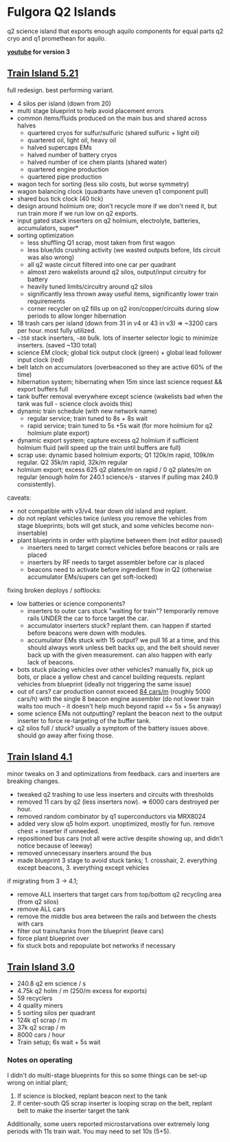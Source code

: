 # Fulgora Q2 Islands

q2 science island that exports enough aquilo components for equal parts q2 cryo and q1 promethean for aquilo.

**[youtube](https://www.youtube.com/watch?v=NC3HJzfywt4) for version 3**

## [Train Island 5.21](./fulgora-train5.txt)
full redesign. best performing variant.

- 4 silos per island (down from 20)
- multi stage blueprint to help avoid placement errors
- common items/fluids produced on the main bus and shared across halves
  * quartered cryos for sulfur/sulfuric (shared sulfuric + light oil)
  * quartered oil, light oil, heavy oil
  * halved supercaps EMs
  * halved number of battery cryos
  * halved number of ice chem plants (shared water)
  * quartered engine production
  * quartered pipe production
- wagon tech for sorting (less silo costs, but worse symmetry)
- wagon balancing clock (quadrants have uneven q1 component pull)
- shared bus tick clock (40 tick)
- design around holmium ore; don't recycle more if we don't need it, but run train more if we run low on q2 exports.
- input gated stack inserters on q2 holmium, electrolyte, batteries, accumulators, super*
- sorting optimization
  * less shuffling Q1 scrap, most taken from first wagon
  * less blue/lds crushing activity (we wasted outputs before, lds circuit was also wrong)
  * all q2 waste circuit filtered into one car per quadrant
  * almost zero wakelists around q2 silos, output/input circuitry for battery
  * heavily tuned limits/circuitry around q2 silos
  * significantly less thrown away useful items, significantly lower train requirements
  * corner recycler on q2 fills up on q2 iron/copper/circuits during slow periods to allow longer hibernation
- 18 trash cars per island (down from 31 in v4 or 43 in v3) => ~3200 cars per hour. most fully utilized.
- `~350` stack inserters, `~80` bulk. lots of inserter selector logic to minimize inserters. (saved ~130 total)
- science EM clock; global tick output clock (green) + global lead follower input clock (red)
- belt latch on accumulators (overbeaconed so they are active 60% of the time)
- hibernation system; hibernating when 15m since last science request && export buffers full
- tank buffer removal everywhere except science (wakelists bad when the tank was full - science clock avoids this)
- dynamic train schedule (with new network name)
  * regular service; train tuned to 8s + 8s wait
  * rapid service; train tuned to 5s +5s wait (for more holmium for q2 holmium plate export)
- dynamic export system; capture excess q2 holmium if sufficient holmium fluid (will speed up the train until buffers are full)
- scrap use: dynamic based holmium exports; Q1 120k/m rapid, 109k/m regular. Q2 35k/m rapid, 32k/m regular
- holmium export; excess 625 q2 plates/m on rapid / 0 q2 plates/m on regular (enough holm for 240.1 science/s - starves if pulling max 240.9 consistently).

caveats:
- not compatible with v3/v4. tear down old island and replant.
- do not replant vehicles twice (unless you remove the vehicles from stage blueprints; bots will get stuck, and some vehicles become non-insertable)
- plant blueprints in order with playtime between them (not editor paused)
  * inserters need to target correct vehicles before beacons or rails are placed
  * inserters by RF needs to target assembler before car is placed
  * beacons need to activate before ingredient flow in Q2 (otherwise accumulator EMs/supers can get soft-locked)

fixing broken deploys / softlocks:
- low batteries or science components?
  * inserters to outer cars stuck "waiting for train"? temporarily remove rails UNDER the car to force target the car.
  * accumulator inserters stuck? replant them. can happen if started before beacons were down with modules.
  * accumulator EMs stuck with 15 output? we pull 16 at a time, and this should always work unless belt backs up, and the belt should never back up with the given measurement. can also happen with early lack of beacons.
- bots stuck placing vehicles over other vehicles? manually fix, pick up bots, or place a yellow chest and cancel building requests. replant vehicles from blueprint (ideally not triggering the same issue)
- out of cars? car production cannot exceed [84 cars/m](https://factoriolab.github.io/spa/list?z=eJw1jzEOgzAMRW-TIUNFCrQsXpxWYqASQ09A1QHUQBsQlRh89n5XYbD.c75tORONtirMk6w3HVU2Q3aaKkSBOOnD0US6ZNbCBtx2WAEO4CNAe3wLyNX6AgqFGVAqLHvz528F4kaHoLnOQIdU10nHpDHpQRf084K7wjtSaUKItMlZcuFGeBMGDMK18Cgche.Cq3ArfDBd6PGvLDOv6UEs3l7NSs79ABXuRJE_&v=11) (roughly 5000 cars/h) with the single 8 beacon engine assembler (do not lower train waits too much - it doesn't help much beyond rapid == 5s + 5s anyway)
- some science EMs not outputting? replant the beacon next to the output inserter to force re-targeting of the buffer tank.
- q2 silos full / stuck? usually a symptom of the battery issues above. should go away after fixing those.


## [Train Island 4.1](./fulgora-train4.txt)
minor tweaks on 3 and optimizations from feedback. cars and inserters are breaking changes.

- tweaked q2 trashing to use less inserters and circuits with thresholds
- removed 11 cars by q2 (less inserters now). => 6000 cars destroyed per hour.
- removed random combinator by q1 superconductors via MRX8024
- added very slow q5 holm export. unoptimized, mostly for fun. remove chest + inserter if unneeded.
- repositioned bus cars (not all were active despite showing up, and didn't notice because of leeway)
- removed unnecessary inserters around the bus
- made blueprint 3 stage to avoid stuck tanks; 1. crosshair, 2. everything except beacons, 3. everything except vehicles

if migrating from 3 -> 4.1;
- remove ALL inserters that target cars from top/bottom q2 recycling area (from q2 silos)
- remove ALL cars
- remove the middle bus area between the rails and between the chests with cars
- filter out trains/tanks from the blueprint (leave cars)
- force plant blueprint over
- fix stuck bots and repopulate bot networks if necessary

## [Train Island 3.0](./fulgora-train3.txt)

- 240.8 q2 em science / s
- 4.75k q2 holm / m (250/m excess for exports)
- 59 recyclers
- 4 quality miners
- 5 sorting silos per quadrant
- 124k q1 scrap / m
- 37k q2 scrap / m
- 8000 cars / hour
- Train setup; 6s wait + 5s wait

### Notes on operating
I didn't do multi-stage blueprints for this so some things can be set-up wrong on initial plant;

1. If science is blocked, replant beacon next to the tank
2. If center-south Q5 scrap inserter is looping scrap on the belt, replant belt to make the inserter target the tank

Additionally, some users reported microstarvations over extremely long periods with 11s train wait. You may need to set 10s (5+5).
